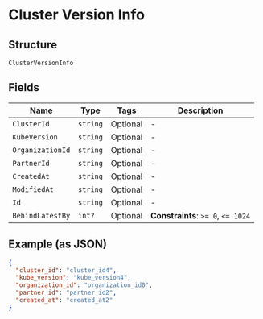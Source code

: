 
# Cluster Version Info

## Structure

`ClusterVersionInfo`

## Fields

| Name | Type | Tags | Description |
|  --- | --- | --- | --- |
| `ClusterId` | `string` | Optional | - |
| `KubeVersion` | `string` | Optional | - |
| `OrganizationId` | `string` | Optional | - |
| `PartnerId` | `string` | Optional | - |
| `CreatedAt` | `string` | Optional | - |
| `ModifiedAt` | `string` | Optional | - |
| `Id` | `string` | Optional | - |
| `BehindLatestBy` | `int?` | Optional | **Constraints**: `>= 0`, `<= 1024` |

## Example (as JSON)

```json
{
  "cluster_id": "cluster_id4",
  "kube_version": "kube_version4",
  "organization_id": "organization_id0",
  "partner_id": "partner_id2",
  "created_at": "created_at2"
}
```

